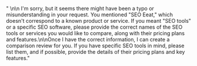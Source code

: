 " \n\n I'm sorry, but it seems there might have been a typo or misunderstanding in your request. You mentioned \"SEO Eeat,\" which doesn't correspond to a known product or service. If you meant \"SEO tools\" or a specific SEO software, please provide the correct names of the SEO tools or services you would like to compare, along with their pricing plans and features.\n\nOnce I have the correct information, I can create a comparison review for you. If you have specific SEO tools in mind, please list them, and if possible, provide the details of their pricing plans and key features."